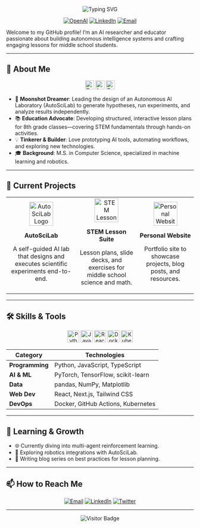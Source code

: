 
<!-- Creative Header -->
<p align="center">
  <img src="https://readme-typing-svg.herokuapp.com?font=Fira+Code&size=30&duration=4000&pause=500&color=00FF00&width=800&height=80&lines=Hi+there!+I%27m+%5BYour+Name%5D.;AI+Researcher+%7C+Educator+%7C+Moonshot+Dreamer" alt="Typing SVG" />
</p>

<p align="center">
  <a href="https://github.com/your-username"><img src="https://img.shields.io/badge/👾-OpenAI-blue" alt="OpenAI"></a>
  <a href="https://linkedin.com/in/your-profile"><img src="https://img.shields.io/badge/🤝-Collab-brightgreen" alt="LinkedIn"></a>
  <a href="mailto:your.email@example.com"><img src="https://img.shields.io/badge/✉️-Contact-red" alt="Email"></a>
</p>

Welcome to my GitHub profile! I’m an AI researcher and educator passionate about building autonomous intelligence systems and crafting engaging lessons for middle school students.

---

## 🚀 About Me

<p align="center">
  <img src="https://img.icons8.com/ios-filled/50/000000/rocket.png" alt="Rocket" width="24"> <img src="https://img.icons8.com/ios-filled/50/000000/lab.png" alt="Lab" width="24"> <img src="https://img.icons8.com/ios-filled/50/000000/book.png" alt="Book" width="24">
</p>

- 🌙 **Moonshot Dreamer**: Leading the design of an Autonomous AI Laboratory (AutoSciLab) to generate hypotheses, run experiments, and analyze results independently.
- 📚 **Education Advocate**: Developing structured, interactive lesson plans for 8th grade classes—covering STEM fundamentals through hands-on activities.
- 💡 **Tinkerer & Builder**: Love prototyping AI tools, automating workflows, and exploring new technologies.
- 🎓 **Background**: M.S. in Computer Science, specialized in machine learning and robotics.

---

## 🔭 Current Projects

<table>
  <tr>
    <td align="center">
      <img src="https://img.icons8.com/fluency/96/000000/robot-2.png" alt="AutoSciLab Logo" width="64" />
      <p><strong>AutoSciLab</strong></p>
      <p>A self-guided AI lab that designs and executes scientific experiments end-to-end.</p>
    </td>
    <td align="center">
      <img src="https://img.icons8.com/fluency/96/000000/classroom.png" alt="STEM Lesson Suite" width="64" />
      <p><strong>STEM Lesson Suite</strong></p>
      <p>Lesson plans, slide decks, and exercises for middle school science and math.</p>
    </td>
    <td align="center">
      <img src="https://img.icons8.com/fluency/96/000000/globe.png" alt="Personal Website" width="64" />
      <p><strong>Personal Website</strong></p>
      <p>Portfolio site to showcase projects, blog posts, and resources.</p>
    </td>
  </tr>
</table>

---

## 🛠️ Skills & Tools

<p align="center">
  <img src="https://img.icons8.com/color/48/000000/python.png" alt="Python" width="32" />
  <img src="https://img.icons8.com/color/48/000000/javascript.png" alt="JavaScript" width="32" />
  <img src="https://img.icons8.com/color/48/000000/react-native.png" alt="React" width="32" />
  <img src="https://img.icons8.com/color/48/000000/docker.png" alt="Docker" width="32" />
  <img src="https://img.icons8.com/color/48/000000/kubernetes.png" alt="Kubernetes" width="32" />
</p>

| Category         | Technologies                       |
| ---------------- | ---------------------------------- |
| **Programming**  | Python, JavaScript, TypeScript     |
| **AI & ML**      | PyTorch, TensorFlow, scikit-learn  |
| **Data**         | pandas, NumPy, Matplotlib          |
| **Web Dev**      | React, Next.js, Tailwind CSS       |
| **DevOps**       | Docker, GitHub Actions, Kubernetes |

---

## 🌱 Learning & Growth

- 🌐 Currently diving into multi-agent reinforcement learning.
- 🤖 Exploring robotics integrations with AutoSciLab.
- 📝 Writing blog series on best practices for lesson planning.

---

## 📫 How to Reach Me

<p align="center">
  <a href="mailto:your.email@example.com"><img src="https://img.icons8.com/ios-glyphs/30/000000/new-post.png" alt="Email"></a>
  <a href="https://linkedin.com/in/your-profile"><img src="https://img.icons8.com/ios-glyphs/30/000000/linkedin.png" alt="LinkedIn"></a>
  <a href="https://twitter.com/yourhandle"><img src="https://img.icons8.com/ios-glyphs/30/000000/twitter.png" alt="Twitter"></a>
</p>

---

<p align="center">
  <img src="https://visitor-badge.laobi.icu/badge?page_id=your-username.your-repo" alt="Visitor Badge" />
</p>

